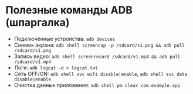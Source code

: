 # Полезные команды ADB (шпаргалка)
- Подключённые устройства: `adb devices`
- Снимок экрана: `adb shell screencap -p /sdcard/s1.png && adb pull /sdcard/s1.png`
- Запись видео: `adb shell screenrecord /sdcard/v1.mp4 && adb pull /sdcard/v1.mp4`
- Логи: `adb logcat -d > logcat.txt`
- Сеть OFF/ON: `adb shell svc wifi disable|enable`, `adb shell svc data disable|enable`
- Очистка данных приложения: `adb shell pm clear com.example.app`
